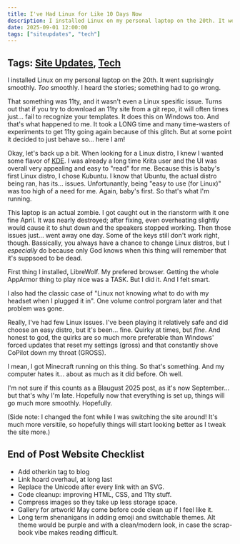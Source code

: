 ```yaml
---
title: I've Had Linux for Like 10 Days Now
description: I installed Linux on my personal laptop on the 20th. It went suprisingly smoothly. Too smoothly. I heard the stories; something had to go wrong. That something was 11ty, and it wasn't even a Linux spesific issue.
date: 2025-09-01 12:00:00
tags: ["siteupdates", "tech"]
---
```

## Tags: [Site Updates](/blog/tag/site-updates), [Tech](/blog/tag/tech)

I installed Linux on my personal laptop on the 20th. It went suprisingly smoothly. *Too* smoothly. I heard the stories; something had to go wrong. 

That something was 11ty, and it wasn't even a Linux spesific issue. Turns out that if you try to download an 11ty site from a git repo, it will often times just... fail to recognize your templates. It does this on Windows too. And that's what happened to me. It took a LONG time and many time-wasters of experiments to get 11ty going again because of this glitch. But at some point it decided to just behave so... here I am!

Okay, let's back up a bit. When looking for a Linux distro, I knew I wanted some flavor of [KDE](https://kde.org/). I was already a long time Krita user and the UI was overall very appealing and easy to "read" for me. Because this is baby's first Linux distro, I chose Kubuntu. I know that Ubuntu, the actual distro being ran, has its... issues. Unfortunantly, being "easy to use (for Linux)" was too high of a need for me. Again, baby's first. So that's what I'm running.

This laptop is an actual zombie. I got caught out in the rianstorm with it one fine April. It was nearly destroyed; after fixing, even overheating slightly would cause it to shut down and the speakers stopped working. Then those issues just... went away one day. Some of the keys still don't work right, though. Bassically, you always have a chance to change Linux distros, but I *especially* do because only God knows when this thing will remember that it's suppsoed to be dead.

First thing I installed, LibreWolf. My prefered browser. Getting the whole AppArmor thing to play nice was a TASK. But I did it. And I felt smart. 

I also had the classic case of "Linux not knowing what to do with my headset when I plugged it in". One volume control porgram later and that problem was gone. 

Really, I've had few Linux issues. I've been playing it relatively safe and did choose an easy distro, but it's been... fine. Quirky at times, but *fine*. And honest to god, the quirks are so much more preferable than Windows' forced updates that reset my settings (gross) and that constantly shove CoPilot down my throat (GROSS).

I mean, I got Minecraft running on this thing. So that's something. And my computer hates it... about as much as it did before. Oh well.

I'm not sure if this counts as a Blaugust 2025 post, as it's now September... but that's why I'm late. Hopefully now that everything is set up, things will go much more smoothly. Hopefully. 

(Side note: I changed the font while I was switching the site around! It's much more versitile, so hopefully things will start looking better as I tweak the site more.)

## End of Post Website Checklist
- Add otherkin tag to blog
- Link hoard overhaul, at long last
- Replace the Unicode after every link with an SVG. 
- Code cleanup: improving HTML, CSS, and 11ty stuff.
- Compress images so they take up less storage space.
- Gallery for artwork! May come before code clean up if I feel like it.
- Long term shenanigans in adding emoji and switchable themes. Alt theme would be purple and with a clean/modern look, in case the scrap-book vibe makes reading difficult.  